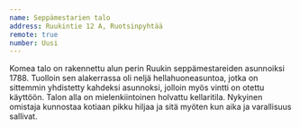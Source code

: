 ```yaml
---
name: Seppämestarien talo
address: Ruukintie 12 A, Ruotsinpyhtää
remote: true
number: Uusi
---
```

Komea talo on rakennettu alun perin Ruukin seppämestareiden asunnoiksi 1788. Tuolloin sen alakerrassa oli neljä 
hellahuoneasuntoa, jotka on sittemmin yhdistetty kahdeksi asunnoksi, jolloin myös vintti on otettu käyttöön. 
Talon alla on mielenkiintoinen holvattu kellaritila. Nykyinen omistaja kunnostaa kotiaan pikku hiljaa ja sitä myöten 
kun aika ja varallisuus sallivat.